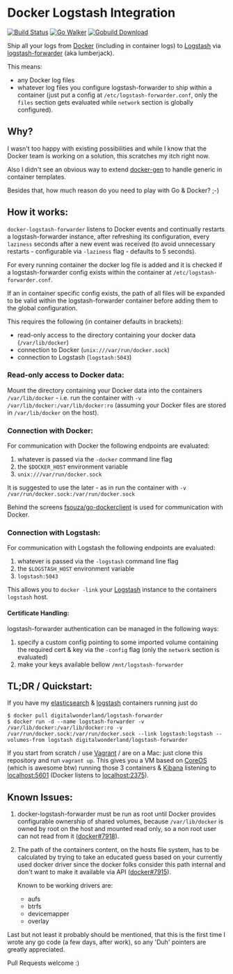 # Docker Logstash Integration
[![Build Status](https://travis-ci.org/digital-wonderland/docker-logstash-forwarder.svg)](https://travis-ci.org/digital-wonderland/docker-logstash-forwarder)
[![Go Walker](http://gowalker.org/api/v1/badge)](http://gowalker.org/github.com/digital-wonderland/docker-logstash-forwarder)
[![Gobuild Download](http://gobuild.io/badge/github.com/digital-wonderland/docker-logstash-forwarder/download.png)](http://gobuild.io/github.com/digital-wonderland/docker-logstash-forwarder)

Ship all your logs from [Docker](http://www.docker.io/) (including in container logs) to [Logstash](http://logstash.net/) via [logstash-forwarder](https://github.com/elasticsearch/logstash-forwarder) (aka lumberjack).

This means:

* any Docker log files
* whatever log files you configure logstash-forwarder to ship within a container (just put a config at ```/etc/logstash-forwarder.conf```, only the ```files``` section gets evaluated while ```network``` section is globally configured).

## Why?

I wasn't too happy with existing possibilities and while I know that the Docker team is working on a solution, this scratches my itch right now.

Also I didn't see an obvious way to extend [docker-gen](https://github.com/jwilder/docker-gen) to handle generic in container templates.

Besides that, how much reason do you need to play with Go & Docker? ;-)


## How it works:

```docker-logstash-forwarder``` listens to Docker events and continually restarts a logstash-forwarder instance, after refreshing its configuration, every ```laziness``` seconds after a new event was received (to avoid unnecessary restarts - configurable via ```-laziness``` flag - defaults to 5 seconds).

For every running container the docker log file is added and it is checked if a logstash-forwarder config exists within the container at ```/etc/logstash-forwarder.conf```.

If an in container specific config exists, the path of all files will be expanded to be valid within the logstash-forwarder container before adding them to the global configuration.

This requires the following (in container defaults in brackets):

* read-only access to the directory containing your docker data (```/var/lib/docker```)
* connection to Docker (```unix:///var/run/docker.sock```)
* connection to Logstash (```logstash:5043```)

### Read-only access to Docker data:

Mount the directory containing your Docker data into the containers ```/var/lib/docker``` - i.e. run the container with ```-v /var/lib/docker:/var/lib/docker:ro``` (assuming your Docker files are stored in ```/var/lib/docker``` on the host).

### Connection with Docker:

For communication with Docker the following endpoints are evaluated:

1. whatever is passed via the ```-docker``` command line flag
2. the ```$DOCKER_HOST``` environment variable
3.  ```unix:///var/run/docker.sock```

It is suggested to use the later - as in run the container with ```-v /var/run/docker.sock:/var/run/docker.sock```

Behind the screens [fsouza/go-dockerclient](https://github.com/fsouza/go-dockerclient/) is used for communication with Docker.

### Connection with Logstash:

For communication with Logstash the following endpoints are evaluated:

1. whatever is passed via the ```-logstash``` command line flag
2. the ```$LOGSTASH_HOST``` environment variable
3. ```logstash:5043```

This allows you to ```docker -link``` your [Logstash](https://github.com/digital-wonderland/docker-logstash) instance to the containers ```logstash``` host.

#### Certificate Handling:

logstash-forwarder authentication can be managed in the following ways:

1. specify a custom config pointing to some imported volume containing the required cert & key via the ```-config``` flag (only the ```network``` section is evaluated)
2. make your keys available bellow ```/mnt/logstash-forwarder```

## TL;DR / Quickstart:

If you have my [elasticsearch](https://registry.hub.docker.com/u/digitalwonderland/elasticsearch/) & [logstash](https://registry.hub.docker.com/u/digitalwonderland/logstash/) containers running just do

    $ docker pull digitalwonderland/logstash-forwarder
    $ docker run -d --name logstash-forwarder -v /var/lib/docker:/var/lib/docker:ro -v /var/run/docker.sock:/var/run/docker.sock --link logstash:logstash --volumes-from logstash digitalwonderland/logstash-forwarder

If you start from scratch / use [Vagrant](http://www.vagrantup.com/) / are on a Mac: just clone this repository and run ```vagrant up```. This gives you a VM based on [CoreOS](https://coreos.com/) (which is awesome btw) running those 3 containers & [Kibana](http://www.elasticsearch.org/overview/kibana/) listening to [localhost:5601](http://localhost:5601) (Docker listens to [localhost:2375](http://localhost:2375/containers/json)).

## Known Issues:

1. docker-logstash-forwarder must be run as root until Docker provides configurable ownership of shared volumes, because ```/var/lib/docker``` is owned by root on the host and mounted read only, so a non root user can not read from it ([docker#7918](https://github.com/docker/docker/issues/7198)).

2. The path of the containers content, on the hosts file system, has to be calculated by trying to take an educated guess based on your currently used docker driver since the docker folks consider this path internal and don't want to make it available via API ([docker#7915](https://github.com/docker/docker/issues/7915)). 

	Known to be working drivers are:
	
	* aufs
	* btrfs
	* devicemapper
	* overlay

Last but not least it probably should be mentioned, that this is the first time I wrote any go code (a few days, after work), so any 'Duh' pointers are greatly appreciated.

Pull Requests welcome :)
